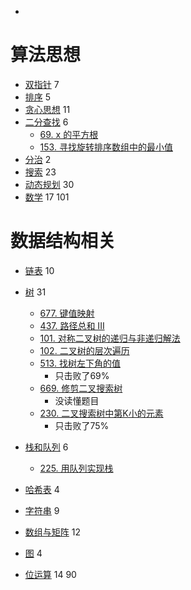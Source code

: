 

- []()



# 算法思想

- [双指针](Leetcode%20题解%20-%20双指针.md) 7
- [排序](Leetcode%20题解%20-%20排序.md) 5
- [贪心思想](Leetcode%20题解%20-%20贪心思想.md) 11
- [二分查找](Leetcode%20题解%20-%20二分查找.md) 6
    - [69. x 的平方根](https://leetcode-cn.com/problems/sqrtx/submissions/)
    - [153. 寻找旋转排序数组中的最小值](https://leetcode-cn.com/problems/find-minimum-in-rotated-sorted-array/)
- [分治](Leetcode%20题解%20-%20分治.md) 2
- [搜索](Leetcode%20题解%20-%20搜索.md) 23
- [动态规划](Leetcode%20题解%20-%20动态规划.md) 30
- [数学](Leetcode%20题解%20-%20数学.md) 17
101
# 数据结构相关

- [链表](Leetcode%20题解%20-%20链表.md) 10 
- [树](Leetcode%20题解%20-%20树.md) 31
    - [677. 键值映射](https://leetcode-cn.com/problems/map-sum-pairs/description/)
    - [437. 路径总和 III](https://leetcode-cn.com/problems/path-sum-iii/description/)
    - [101. 对称二叉树的递归与非递归解法](https://leetcode-cn.com/problems/symmetric-tree/description/)
    - [102. 二叉树的层次遍历](https://leetcode-cn.com/problems/binary-tree-level-order-traversal/submissions/)
    - [513. 找树左下角的值](https://leetcode-cn.com/problems/find-bottom-left-tree-value/description/)
        - 只击败了69%
    - [669. 修剪二叉搜索树](https://leetcode-cn.com/problems/trim-a-binary-search-tree/)
        - 没读懂题目
    - [230. 二叉搜索树中第K小的元素](https://leetcode-cn.com/problems/kth-smallest-element-in-a-bst/)
        - 只击败了75%
- [栈和队列](Leetcode%20题解%20-%20栈和队列.md) 6
    - [225. 用队列实现栈](https://leetcode-cn.com/problems/implement-stack-using-queues/)

- [哈希表](Leetcode%20题解%20-%20哈希表.md) 4
- [字符串](Leetcode%20题解%20-%20字符串.md) 9
- [数组与矩阵](Leetcode%20题解%20-%20数组与矩阵.md) 12
- [图](Leetcode%20题解%20-%20图.md) 4
- [位运算](Leetcode%20题解%20-%20位运算.md) 14
90